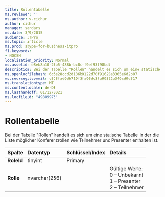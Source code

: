```yaml
---
title: Rollentabelle
ms.reviewer: ''
ms.author: v-cichur
author: cichur
manager: serdars
ms.date: 3/9/2015
audience: ITPro
ms.topic: article
ms.prod: skype-for-business-itpro
f1.keywords:
- NOCSH
localization_priority: Normal
ms.assetid: e8eb8a10-26b5-488b-bc8c-f9ef93f98bdb
description: Bei der Tabelle "Rollen" handelt es sich um eine statische Tabelle, in der die Liste möglicher Konferenzrollen wie Teilnehmer und Presenter enthalten ist.
ms.openlocfilehash: 6c5e28ccd2d186b0122d70f91621a3365e6d2b07
ms.sourcegitcommit: c528fad9db719f3fa96dc3fa99332a349cd9d317
ms.translationtype: MT
ms.contentlocale: de-DE
ms.lasthandoff: 01/12/2021
ms.locfileid: "49809975"
---
```

# <a name="roles-table"></a>Rollentabelle
 
Bei der Tabelle "Rollen" handelt es sich um eine statische Tabelle, in der die Liste möglicher Konferenzrollen wie Teilnehmer und Presenter enthalten ist.
  
|**Spalte**|**Datentyp**|**Schlüssel/Index**|**Details**|
|:-----|:-----|:-----|:-----|
|**RoleId** <br/> |tinyint  <br/> |Primary  <br/> ||
|**Rolle** <br/> |nvarchar(256)  <br/> || Gültige Werte: <br/>  0 – Unbekannt <br/>  1 – Presenter <br/>  2 – Teilnehmer <br/> |
   

